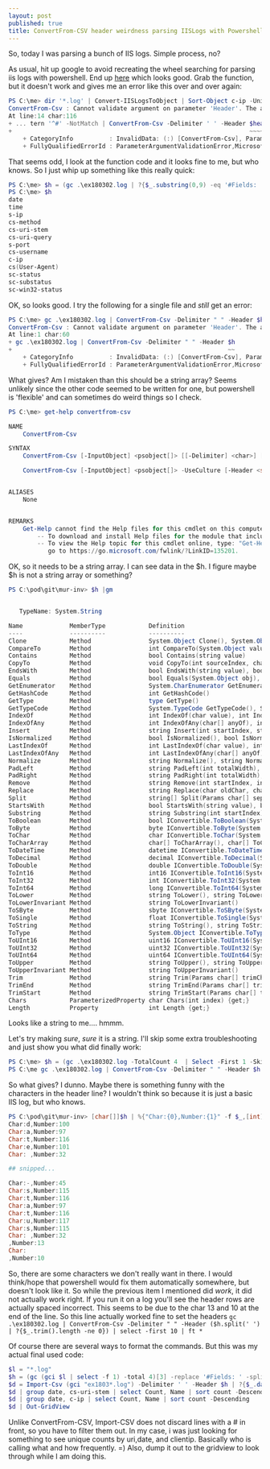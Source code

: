 ```yaml
---
layout: post
published: true
title: ConvertFrom-CSV header weirdness parsing IISLogs with Powershell
---
```

So, today I was parsing a bunch of IIS logs. Simple process, no? 

As usual, hit up google to avoid recreating the wheel searching for parsing iis logs with powershell. End up [here](https://bentaylor.work/2016/09/parsing-iis-logs-to-powershell-objects/) which looks good. Grab the function, but it doesn't work and gives me an error like this over and over again:

```powershell
PS C:\me> dir '*.log' | Convert-IISLogsToObject | Sort-Object c-ip -Unique | Select-Object date, time, s-ip, c-ip, cs-uri-stem, cs-username | Format-Table
ConvertFrom-Csv : Cannot validate argument on parameter 'Header'. The argument is null or empty. Provide an argument that is not null or empty, and then try the command again.
At line:14 char:116
+ ... tern '^#' -NotMatch | ConvertFrom-Csv -Delimiter ' ' -Header $headers
+                                                                  ~~~~~~~~
    + CategoryInfo          : InvalidData: (:) [ConvertFrom-Csv], ParameterBindingValidationException
    + FullyQualifiedErrorId : ParameterArgumentValidationError,Microsoft.PowerShell.Commands.ConvertFromCsvCommand
```

That seems odd, I look at the function code and it looks fine to me, but who knows. So I just whip up something like this really quick:

```powershell
PS C:\me> $h = (gc .\ex180302.log | ?{$_.substring(0,9) -eq '#Fields: '} | select -first 1).substring(9).split(' ')
PS C:\me> $h
date
time
s-ip
cs-method
cs-uri-stem
cs-uri-query
s-port
cs-username
c-ip
cs(User-Agent)
sc-status
sc-substatus
sc-win32-status
```

OK, so looks good. I try the following for a single file and _still_ get an error:

```powershell
PS C:\me> gc .\ex180302.log | ConvertFrom-Csv -Delimiter " " -Header $h
ConvertFrom-Csv : Cannot validate argument on parameter 'Header'. The argument is null or empty. Provide an argument that is not null or empty, and then try the command again.
At line:1 char:60
+ gc .\ex180302.log | ConvertFrom-Csv -Delimiter " " -Header $h
+                                                            ~~
    + CategoryInfo          : InvalidData: (:) [ConvertFrom-Csv], ParameterBindingValidationException
    + FullyQualifiedErrorId : ParameterArgumentValidationError,Microsoft.PowerShell.Commands.ConvertFromCsvCommand
```

What gives? Am I mistaken than this should be a string array? Seems unlikely since the other code seemed to be written for one, but powershell is 'flexible' and can sometimes do weird things so I check.

```powershell
PS C:\me> get-help convertfrom-csv

NAME
    ConvertFrom-Csv

SYNTAX
    ConvertFrom-Csv [-InputObject] <psobject[]> [[-Delimiter] <char>] [-Header <string[]>]  [<CommonParameters>]

    ConvertFrom-Csv [-InputObject] <psobject[]> -UseCulture [-Header <string[]>]  [<CommonParameters>]


ALIASES
    None


REMARKS
    Get-Help cannot find the Help files for this cmdlet on this computer. It is displaying only partial help.
        -- To download and install Help files for the module that includes this cmdlet, use Update-Help.
        -- To view the Help topic for this cmdlet online, type: "Get-Help ConvertFrom-Csv -Online" or
           go to https://go.microsoft.com/fwlink/?LinkID=135201.
```

OK, so it needs to be a string array. I can see data in the $h. I figure maybe $h is not a string array or something?

```powershell
PS C:\pod\git\mur-inv> $h |gm


   TypeName: System.String

Name             MemberType            Definition
----             ----------            ----------
Clone            Method                System.Object Clone(), System.Object ICloneable.Clone()
CompareTo        Method                int CompareTo(System.Object value), int CompareTo(string strB), int IComparable.CompareTo(System.Object obj), int IComparable[string].CompareTo(string other)
Contains         Method                bool Contains(string value)
CopyTo           Method                void CopyTo(int sourceIndex, char[] destination, int destinationIndex, int count)
EndsWith         Method                bool EndsWith(string value), bool EndsWith(string value, System.StringComparison comparisonType), bool EndsWith(string value, bool ignoreCase, cultureinfo culture)
Equals           Method                bool Equals(System.Object obj), bool Equals(string value), bool Equals(string value, System.StringComparison comparisonType), bool IEquatable[string].Equals(string other)
GetEnumerator    Method                System.CharEnumerator GetEnumerator(), System.Collections.IEnumerator IEnumerable.GetEnumerator(), System.Collections.Generic.IEnumerator[char] IEnumerable[char].GetEnumerator()
GetHashCode      Method                int GetHashCode()
GetType          Method                type GetType()
GetTypeCode      Method                System.TypeCode GetTypeCode(), System.TypeCode IConvertible.GetTypeCode()
IndexOf          Method                int IndexOf(char value), int IndexOf(char value, int startIndex), int IndexOf(char value, int startIndex, int count), int IndexOf(string value), int IndexOf(string value, int startIndex), int IndexOf(string value, int startIndex, int count), int IndexOf(string value, System.StringComparison comparisonType), int IndexOf(string value, int startIndex, System.StringComparison comparisonType), int IndexOf(string value, int startIndex, int count, System.StringComparison comparisonType)
IndexOfAny       Method                int IndexOfAny(char[] anyOf), int IndexOfAny(char[] anyOf, int startIndex), int IndexOfAny(char[] anyOf, int startIndex, int count)
Insert           Method                string Insert(int startIndex, string value)
IsNormalized     Method                bool IsNormalized(), bool IsNormalized(System.Text.NormalizationForm normalizationForm)
LastIndexOf      Method                int LastIndexOf(char value), int LastIndexOf(char value, int startIndex), int LastIndexOf(char value, int startIndex, int count), int LastIndexOf(string value), int LastIndexOf(string value, int startIndex), int LastIndexOf(string value, int startIndex, int count), int LastIndexOf(string value, System.StringComparison comparisonType), int LastIndexOf(string value, int startIndex, System.StringComparison comparisonType), int LastIndexOf(string value, int startIndex, int count, System.StringComparison comparisonType)
LastIndexOfAny   Method                int LastIndexOfAny(char[] anyOf), int LastIndexOfAny(char[] anyOf, int startIndex), int LastIndexOfAny(char[] anyOf, int startIndex, int count)
Normalize        Method                string Normalize(), string Normalize(System.Text.NormalizationForm normalizationForm)
PadLeft          Method                string PadLeft(int totalWidth), string PadLeft(int totalWidth, char paddingChar)
PadRight         Method                string PadRight(int totalWidth), string PadRight(int totalWidth, char paddingChar)
Remove           Method                string Remove(int startIndex, int count), string Remove(int startIndex)
Replace          Method                string Replace(char oldChar, char newChar), string Replace(string oldValue, string newValue)
Split            Method                string[] Split(Params char[] separator), string[] Split(char[] separator, int count), string[] Split(char[] separator, System.StringSplitOptions options), string[] Split(char[] separator, int count, System.StringSplitOptions options), string[] Split(string[] separator, System.StringSplitOptions options), string[] Split(string[] separator, int count, System.StringSplitOptions options)
StartsWith       Method                bool StartsWith(string value), bool StartsWith(string value, System.StringComparison comparisonType), bool StartsWith(string value, bool ignoreCase, cultureinfo culture)
Substring        Method                string Substring(int startIndex), string Substring(int startIndex, int length)
ToBoolean        Method                bool IConvertible.ToBoolean(System.IFormatProvider provider)
ToByte           Method                byte IConvertible.ToByte(System.IFormatProvider provider)
ToChar           Method                char IConvertible.ToChar(System.IFormatProvider provider)
ToCharArray      Method                char[] ToCharArray(), char[] ToCharArray(int startIndex, int length)
ToDateTime       Method                datetime IConvertible.ToDateTime(System.IFormatProvider provider)
ToDecimal        Method                decimal IConvertible.ToDecimal(System.IFormatProvider provider)
ToDouble         Method                double IConvertible.ToDouble(System.IFormatProvider provider)
ToInt16          Method                int16 IConvertible.ToInt16(System.IFormatProvider provider)
ToInt32          Method                int IConvertible.ToInt32(System.IFormatProvider provider)
ToInt64          Method                long IConvertible.ToInt64(System.IFormatProvider provider)
ToLower          Method                string ToLower(), string ToLower(cultureinfo culture)
ToLowerInvariant Method                string ToLowerInvariant()
ToSByte          Method                sbyte IConvertible.ToSByte(System.IFormatProvider provider)
ToSingle         Method                float IConvertible.ToSingle(System.IFormatProvider provider)
ToString         Method                string ToString(), string ToString(System.IFormatProvider provider), string IConvertible.ToString(System.IFormatProvider provider)
ToType           Method                System.Object IConvertible.ToType(type conversionType, System.IFormatProvider provider)
ToUInt16         Method                uint16 IConvertible.ToUInt16(System.IFormatProvider provider)
ToUInt32         Method                uint32 IConvertible.ToUInt32(System.IFormatProvider provider)
ToUInt64         Method                uint64 IConvertible.ToUInt64(System.IFormatProvider provider)
ToUpper          Method                string ToUpper(), string ToUpper(cultureinfo culture)
ToUpperInvariant Method                string ToUpperInvariant()
Trim             Method                string Trim(Params char[] trimChars), string Trim()
TrimEnd          Method                string TrimEnd(Params char[] trimChars)
TrimStart        Method                string TrimStart(Params char[] trimChars)
Chars            ParameterizedProperty char Chars(int index) {get;}
Length           Property              int Length {get;}
```

Looks like a string to me.... hmmm.

Let's try making *sure*, _sure_ it is a string. I'll skip some extra troubleshooting and just show you what did finally work:

```powershell
PS C:\me> $h = (gc .\ex180302.log -TotalCount 4  | Select -First 1 -Skip 3) -replace "#Fields: " | out-string
PS C:\me gc .\ex180302.log | ConvertFrom-Csv -Delimiter " " -Header $h.split(" ") | select -first 10 | ft *
```

So what gives? I dunno. Maybe there is something funny with the characters in the header line? I wouldn't think so because it is just a basic IIS log, but who knows.

```powershell
PS C:\pod\git\mur-inv> [char[]]$h | %{"Char:{0},Number:{1}" -f $_,[int][char]$_}
Char:d,Number:100
Char:a,Number:97
Char:t,Number:116
Char:e,Number:101
Char: ,Number:32

## snipped...

Char:-,Number:45
Char:s,Number:115
Char:t,Number:116
Char:a,Number:97
Char:t,Number:116
Char:u,Number:117
Char:s,Number:115
Char: ,Number:32
,Number:13
Char:
,Number:10
```

So, there are some characters we don't really want in there. I would think/hope that powershell would fix them automatically somewhere, but doesn't look like it. So while the previous item I mentioned did _work_, it did not actually work right. If you run it on a log you'll see the header rows are actually spaced incorrect. This seems to be due to the char 13 and 10 at the end of the line. So this line actually worked fine to set the headers `gc .\ex180302.log | ConvertFrom-Csv -Delimiter " " -Header ($h.split(' ') | ?{$_.trim().length -ne 0}) | select -first 10 | ft *`

Of course there are several ways to format the commands. But this was my actual final used code:

```powershell
$l = "*.log"
$h = (gc (gci $l | select -f 1) -total 4)[3] -replace '#Fields: ' -split ' ' | ?{$_.trim().length -ne 0}
$d = Import-Csv (gci "ex1803*.log") -Delimiter ' ' -Header $h | ?{$_.date -notmatch "#"}
$d | group date, cs-uri-stem | select Count, Name | sort count -Descending
$d | group date, c-ip | select Count, Name | sort count -Descending
$d | Out-GridView
```

Unlike ConvertFrom-CSV, Import-CSV does not discard lines with a # in front, so you have to filter them out. In my case, i was just looking for something to see unique counts by uri,date, and clientip. Basically who is calling what and how frequently. =) Also, dump it out to the gridview to look through while I am doing this.